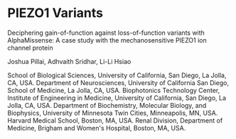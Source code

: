# PIEZO1 Variants

Deciphering gain-of-function against loss-of-function variants with AlphaMissense: A case study with the mechanosensitive PIEZO1 ion channel protein

Joshua Pillai, Adhvaith Sridhar, Li-Li Hsiao

School of Biological Sciences, University of California, San Diego, La Jolla, CA, USA.
Department of Neurosciences, University of California San Diego, School of Medicine, La Jolla, CA, USA.
Biophotonics Technology Center, Institute of Engineering in Medicine, University of California, San Diego, La Jolla, CA, USA.
Department of Biochemistry, Molecular Biology, and Biophysics, University of Minnesota Twin Cities, Minneapolis, MN, USA.
Harvard Medical School, Boston, MA, USA.
Renal Division, Department of Medicine, Brigham and Women's Hospital, Boston, MA, USA.
